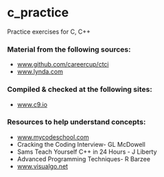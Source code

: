 # c_practice
Practice exercises for C, C++

### Material from the following sources:
* www.github.com/careercup/ctci
* www.lynda.com

### Compiled & checked at the following sites:
* www.c9.io

### Resources to help understand concepts:
* www.mycodeschool.com
* Cracking the Coding Interview- GL McDowell
* Sams Teach Yourself C++ in 24 Hours - J Liberty
* Advanced Programming Techniques- R Barzee
* www.visualgo.net
